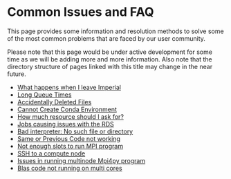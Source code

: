 # Common Issues and FAQ

This page provides some information and resolution methods to solve some of the most common problems that are faced by our user community.

Please note that this page would be under active development for some time as we will be adding more and more information. Also note that the directory structure of pages linked with this title may change in the near future.

* [What happens when I leave Imperial](./leaving-imperial.md)
* [Long Queue Times](./long-queue-times.md)
* [Accidentally Deleted Files](./deleted-files.md)
* [Cannot Create Conda Environment](./cannot-create-conda-env.md)
* [How much resource should I ask for?](./how-much-resource.md)
* [Jobs causing issues with the RDS](./job-issues-rds.md)
* [Bad interpreter: No such file or directory](./bad-interpreter.md)
* [Same or Previous Code not working](./code-not-working.md)
* [Not enough slots to run MPI program](./not-enough-slots.md)
* [SSH to a compute node](./ssh-compute-node.md)
* [Issues in running multinode Mpi4py program](./multinode-mpi4py.md)
* [Blas code not running on multi cores](./blas_multicore_issue.md)
